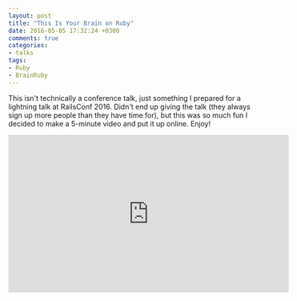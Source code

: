 ```yaml
---
layout: post
title: "This Is Your Brain on Ruby"
date: 2016-05-05 17:32:24 +0300
comments: true
categories:
- talks
tags:
- Ruby
- BrainRuby
---
```


This isn't technically a conference talk, just something I prepared for a lightning talk at RailsConf 2016.  Didn't end up giving the talk (they always sign up more people than they have time for), but this was so much fun I decided to make a 5-minute video and put it up online.  Enjoy!

<iframe width="560" height="315" src="https://www.youtube.com/embed/hVrNnc26oTs" frameborder="0" allowfullscreen></iframe>
